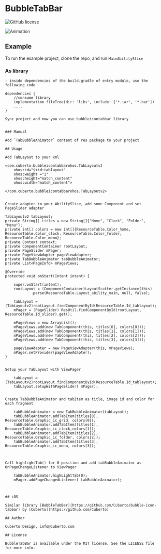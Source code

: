 # BubbleTabBar

[![GitHub license](https://img.shields.io/badge/license-MIT-lightgrey.svg)](https://raw.githubusercontent.com/Cuberto/bubble-icon-tabbar-android/master/LICENSE)

![Animation](https://raw.githubusercontent.com/Cuberto/bubble-icon-tabbar-android/master/Screenshots/animation.gif)


## Example

To run the example project, clone the repo, and run `MainAbilitySlice`


### As library

```
- inside dependencies of the build.gradle of entry module, use the following code
```
    dependencies {
        //consume library
        implementation fileTree(dir: 'libs', include: ['*.jar', '*.har'])
        ....
    }
```
Sync project and now you can use bubbleicontabbar library


### Manual

Add `TabBubbleAnimator` content of res package to your project

## Usage

Add TabLayout to your xml

```
    <com.cuberto.bubbleicontabbarohos.TabLayoutv2
        ohos:id="$+id:tablayout"
        ohos:weight ="1"
        ohos:height="match_content"
        ohos:width="match_content">

    </com.cuberto.bubbleicontabbarohos.TabLayoutv2>
        
```

Create adapter in your AbilitySlice, add some Component and set PageSlider adapter
```
    TabLayoutv2 tabLayout;
    private String[] titles = new String[]{"Home", "Clock", "Folder", "Menu"};
    private int[] colors = new int[]{ResourceTable.Color_home, ResourceTable.Color_clock, ResourceTable.Color_folder, ResourceTable.Color_menu};
    private Context context;
    private ComponentContainer rootLayout;
    private PageSlider mPager;
    private PageViewAdapter pageViewAdapter;
    private TabBubbleAnimator tabBubbleAnimator;
    private List<PageInfo> mPageViews;

    @Override
    protected void onStart(Intent intent) {

        super.onStart(intent);
        rootLayout = (ComponentContainer)LayoutScatter.getInstance(this)
                .parse(ResourceTable.Layout_ability_main, null, false);

        tabLayout = (TabLayoutv2)rootLayout.findComponentById(ResourceTable.Id_tablayout);
        mPager = (PageSlider) ResUtil.findComponentById(rootLayout, ResourceTable.Id_slider).get();

        mPageViews = new ArrayList();
        mPageViews.add(new TabComponent(this, titles[0], colors[0]));
        mPageViews.add(new TabComponent(this, titles[1], colors[1]));
        mPageViews.add(new TabComponent(this, titles[2], colors[2]));
        mPageViews.add(new TabComponent(this, titles[3], colors[3]));

        pageViewAdapter = new PageViewAdapter(this, mPageViews);
        mPager.setProvider(pageViewAdapter);
    }

```

Setup your TabLayout with ViewPager
```
        tabLayout = (TabLayoutv2)rootLayout.findComponentById(ResourceTable.Id_tablayout);
        tabLayout.setupWithPageSlider( mPager);
```

Create TabBubbleAnimator and tabItem as title, image id and color for each fragment
```
        tabBubbleAnimator = new TabBubbleAnimator(tabLayout);
        tabBubbleAnimator.addTabItem(titles[0], ResourceTable.Graphic_ic_grid, colors[0]);
        tabBubbleAnimator.addTabItem(titles[1], ResourceTable.Graphic_ic_clock,colors[1]);
        tabBubbleAnimator.addTabItem(titles[2], ResourceTable.Graphic_ic_folder, colors[2]);
        tabBubbleAnimator.addTabItem(titles[3], ResourceTable.Graphic_ic_menu, colors[3]);
```


Call highlightTab() for 0 position and add tabBubbleAnimator as OnPageChangeListener to ViewPager
```
        tabBubbleAnimator.highLightTab(0);
        mPager.addPageChangedListener( tabBubbleAnimator);
```


## iOS

Similar library [BubbleTabBar](https://github.com/Cuberto/bubble-icon-tabbar) by [Cuberto](https://github.com/Cuberto)

## Author

Cuberto Design, info@cuberto.com

## License

BubbleTabBar is available under the MIT license. See the LICENSE file for more info.
